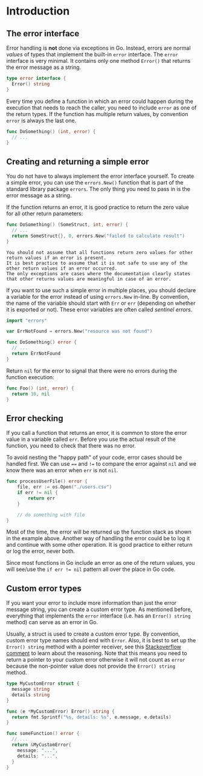 # Introduction

## The error interface

Error handling is **not** done via exceptions in Go.
Instead, errors are normal _values_ of types that implement the built-in `error` interface.
The `error` interface is very minimal.
It contains only one method `Error()` that returns the error message as a string.

```go
type error interface {
  Error() string
}
```

Every time you define a function in which an error could happen during the execution that needs to reach the caller, you need to include `error` as one of the return types.
If the function has multiple return values, by convention `error` is always the last one.

```go
func DoSomething() (int, error) {
  // ...
}
```

## Creating and returning a simple error

You do not have to always implement the error interface yourself.
To create a simple error, you can use the `errors.New()` function that is part of the standard library package `errors`.
The only thing you need to pass in is the error message as a string.

If the function returns an error, it is good practice to return the zero value for all other return parameters:

```go
func DoSomething() (SomeStruct, int, error) {
  // ...
  return SomeStruct{}, 0, errors.New("failed to calculate result")
}
```

~~~~exercism/caution
You should not assume that all functions return zero values for other return values if an error is present.
It is best practice to assume that it is not safe to use any of the other return values if an error occurred.
The only exceptions are cases where the documentation clearly states that other returns values are meaningful in case of an error.
~~~~

If you want to use such a simple error in multiple places, you should declare a variable for the error instead of using `errors.New` in-line.
By convention, the name of the variable should start with `Err` or `err` (depending on whether it is exported or not).
These error variables are often called _sentinel errors_.

```go
import "errors"

var ErrNotFound = errors.New("resource was not found")

func DoSomething() error {
  // ...
  return ErrNotFound
}
```

Return `nil` for the error to signal that there were no errors during the function execution:

```go
func Foo() (int, error) {
  return 10, nil
}
```

## Error checking

If you call a function that returns an error, it is common to store the error value in a variable called `err`.
Before you use the actual result of the function, you need to check that there was no error.

To avoid nesting the "happy path" of your code, error cases should be handled first.
We can use `==` and `!=` to compare the error against `nil` and we know there was an error when `err` is not `nil`.

```go
func processUserFile() error {
	file, err := os.Open("./users.csv")
	if err != nil {
		return err
	}

	// do something with file
}
```

Most of the time, the error will be returned up the function stack as shown in the example above.
Another way of handling the error could be to log it and continue with some other operation.
It is good practice to either return or log the error, never both.

Since most functions in Go include an error as one of the return values, you will see/use the `if err != nil` pattern all over the place in Go code.

## Custom error types

If you want your error to include more information than just the error message string, you can create a custom error type.
As mentioned before, everything that implements the `error` interface (i.e. has an `Error() string` method) can serve as an error in Go.

Usually, a struct is used to create a custom error type.
By convention, custom error type names should end with `Error`.
Also, it is best to set up the `Error() string` method with a pointer receiver, see this [Stackoverflow comment][stackoverflow-errors] to learn about the reasoning.
Note that this means you need to return a pointer to your custom error otherwise it will not count as `error` because the non-pointer value does not provide the `Error() string` method.

```go
type MyCustomError struct {
  message string
  details string
}

func (e *MyCustomError) Error() string {
  return fmt.Sprintf("%s, details: %s", e.message, e.details)
}

func someFunction() error {
  // ...
  return &MyCustomError{
    message: "...",
    details: "...",
  }
}
```

[stackoverflow-errors]: https://stackoverflow.com/a/50333850
